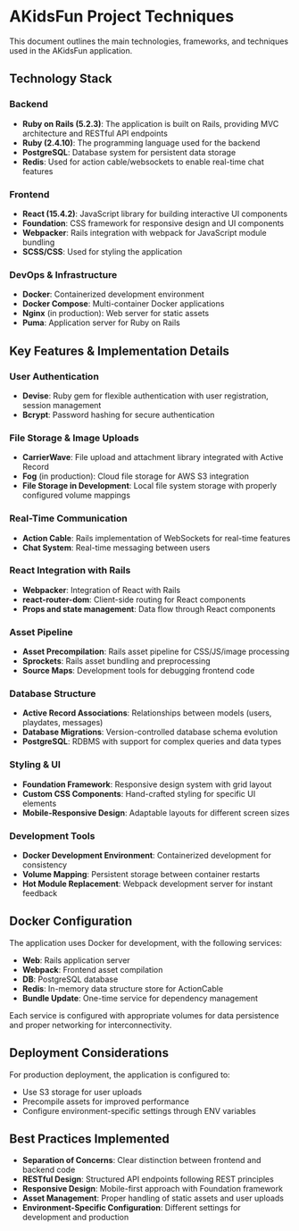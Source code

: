 # AKidsFun Project Techniques

This document outlines the main technologies, frameworks, and techniques used in the AKidsFun application.

## Technology Stack

### Backend
- **Ruby on Rails (5.2.3)**: The application is built on Rails, providing MVC architecture and RESTful API endpoints
- **Ruby (2.4.10)**: The programming language used for the backend
- **PostgreSQL**: Database system for persistent data storage
- **Redis**: Used for action cable/websockets to enable real-time chat features

### Frontend
- **React (15.4.2)**: JavaScript library for building interactive UI components
- **Foundation**: CSS framework for responsive design and UI components
- **Webpacker**: Rails integration with webpack for JavaScript module bundling
- **SCSS/CSS**: Used for styling the application

### DevOps & Infrastructure
- **Docker**: Containerized development environment
- **Docker Compose**: Multi-container Docker applications
- **Nginx** (in production): Web server for static assets
- **Puma**: Application server for Ruby on Rails

## Key Features & Implementation Details

### User Authentication
- **Devise**: Ruby gem for flexible authentication with user registration, session management
- **Bcrypt**: Password hashing for secure authentication

### File Storage & Image Uploads
- **CarrierWave**: File upload and attachment library integrated with Active Record
- **Fog** (in production): Cloud file storage for AWS S3 integration
- **File Storage in Development**: Local file system storage with properly configured volume mappings

### Real-Time Communication
- **Action Cable**: Rails implementation of WebSockets for real-time features
- **Chat System**: Real-time messaging between users

### React Integration with Rails
- **Webpacker**: Integration of React with Rails
- **react-router-dom**: Client-side routing for React components
- **Props and state management**: Data flow through React components

### Asset Pipeline
- **Asset Precompilation**: Rails asset pipeline for CSS/JS/image processing
- **Sprockets**: Rails asset bundling and preprocessing
- **Source Maps**: Development tools for debugging frontend code

### Database Structure
- **Active Record Associations**: Relationships between models (users, playdates, messages)
- **Database Migrations**: Version-controlled database schema evolution
- **PostgreSQL**: RDBMS with support for complex queries and data types

### Styling & UI
- **Foundation Framework**: Responsive design system with grid layout
- **Custom CSS Components**: Hand-crafted styling for specific UI elements
- **Mobile-Responsive Design**: Adaptable layouts for different screen sizes

### Development Tools
- **Docker Development Environment**: Containerized development for consistency
- **Volume Mapping**: Persistent storage between container restarts
- **Hot Module Replacement**: Webpack development server for instant feedback

## Docker Configuration

The application uses Docker for development, with the following services:
- **Web**: Rails application server
- **Webpack**: Frontend asset compilation
- **DB**: PostgreSQL database
- **Redis**: In-memory data structure store for ActionCable
- **Bundle Update**: One-time service for dependency management

Each service is configured with appropriate volumes for data persistence and proper networking for interconnectivity.

## Deployment Considerations

For production deployment, the application is configured to:
- Use S3 storage for user uploads
- Precompile assets for improved performance
- Configure environment-specific settings through ENV variables

## Best Practices Implemented

- **Separation of Concerns**: Clear distinction between frontend and backend code
- **RESTful Design**: Structured API endpoints following REST principles
- **Responsive Design**: Mobile-first approach with Foundation framework
- **Asset Management**: Proper handling of static assets and user uploads
- **Environment-Specific Configuration**: Different settings for development and production 